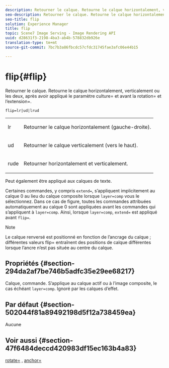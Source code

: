 ```yaml
---
description: Retourner le calque. Retourne le calque horizontalement, verticalement ou les deux, après avoir appliqué le paramètre culture= et avant la rotation= et l’extension=.
seo-description: Retourner le calque. Retourne le calque horizontalement, verticalement ou les deux, après avoir appliqué le paramètre culture= et avant la rotation= et l’extension=.
seo-title: flip
solution: Experience Manager
title: flip
topic: Scene7 Image Serving - Image Rendering API
uuid: d28631f3-2198-4ba3-ab4b-578832db926e
translation-type: tm+mt
source-git-commit: 7bc7b3a86fbcdc57cfdc31745fae3afc06e44b15

---
```



# flip{#flip}

Retourner le calque. Retourne le calque horizontalement, verticalement ou les deux, après avoir appliqué le paramètre culture= et avant la rotation= et l’extension=.

`flip=lr|ud|lrud`

<table id="simpletable_072CA0E24B7146D48AEFD70E51E849C2"> 
 <tr class="strow"> 
  <td class="stentry"> <p> <span class="codeph"> lr </span> </p> </td> 
  <td class="stentry"> <p>Retourner le calque horizontalement (gauche-droite). </p> </td> 
 </tr> 
 <tr class="strow"> 
  <td class="stentry"> <p> <span class="codeph"> ud </span> </p> </td> 
  <td class="stentry"> <p>Retourner le calque verticalement (vers le haut). </p> </td> 
 </tr> 
 <tr class="strow"> 
  <td class="stentry"> <p> <span class="codeph"> rude </span> </p> </td> 
  <td class="stentry"> <p>Retourner horizontalement et verticalement. </p> </td> 
 </tr> 
</table>

Peut également être appliqué aux calques de texte.

Certaines commandes, y compris `extend=`, s’appliquent implicitement au calque 0 au lieu du calque composite lorsque `layer=comp` vous le sélectionnez. Dans ce cas de figure, toutes les commandes attribuées automatiquement au calque 0 sont appliquées avant les commandes qui s’appliquent à `layer=comp`. Ainsi, lorsque `layer=comp`, `extend=` est appliqué avant `flip=`.

>[!NOTE]
>
>Le calque renversé est positionné en fonction de l’ancrage du calque ; différentes valeurs flip= entraînent des positions de calque différentes lorsque l’ancre n’est pas située au centre du calque.

## Propriétés {#section-294da2af7be746b5adfc35e29ee68217}

Calque, commande. S’applique au calque actif ou à l’image composite, le cas échéant `layer=comp`. Ignoré par les calques d’effet.

## Par défaut {#section-502044f81a89492198d5f12a738459ea}

Aucune

## Voir aussi {#section-47f6484deccd420983df15ec163b4a83}

[rotate=](../../../../../is-api/http-ref/image-serving-api-ref/c-http-protocol-reference/c-command-reference/r-rotate.md#reference-12abb086635546ec9ec2e1a793dc1096) , [anchor=](../../../../../is-api/http-ref/image-serving-api-ref/c-http-protocol-reference/c-command-reference/r-anchor.md#reference-6661e548ab284b82828d8d94c8ddeb7c)
